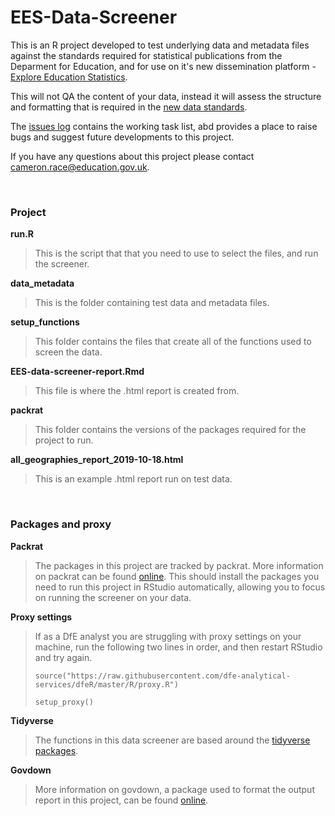 # **EES-Data-Screener**
This is an R project developed to test underlying data and metadata files against the standards required for statistical publications from the Deparment for Education, and for use on it's new dissemination platform - [Explore Education Statistics](https://gss.civilservice.gov.uk/blog/how-we-listened-to-our-users-to-improve-our-education-statistics/). 

This will not QA the content of your data, instead it will assess the structure and formatting that is required in the [new data standards](https://teams.microsoft.com/l/channel/19%3A1bdf09280fd94df09f0d42e19cb251fb%40thread.skype/tab%3A%3A638782f8-c3cf-423f-b63c-2e5709c64b9b?groupId=679b2376-8c8c-4062-a1c9-0744ce5ac88f&tenantId=fad277c9-c60a-4da1-b5f3-b3b8b34a82f9). 

The [issues log](https://github.com/lauraselby/data-screener/issues) contains the working task list, abd provides a place to raise bugs and suggest future developments to this project.

If you have any questions about this project please contact cameron.race@education.gov.uk.

<br>

### **Project**
**run.R** <br>

>This is the script that that you need to use to select the files, and run the screener.


**data_metadata** <br>

>This is the folder containing test data and metadata files.

**setup_functions** <br>

>This folder contains the files that create all of the functions used to screen the data.

**EES-data-screener-report.Rmd** <br>

>This file is where the .html report is created from.

**packrat**

>This folder contains the versions of the packages required for the project to run.

**all_geographies_report_2019-10-18.html**

>This is an example .html report run on test data.

<br>

### **Packages and proxy**
**Packrat** <br>

>The packages in this project are tracked by packrat. More information on packrat can be found [online](https://rstudio.github.io/packrat/limitations.html). This should install the packages you need to run this project in RStudio automatically, allowing you to focus on running the screener on your data.

**Proxy settings**

>If as a DfE analyst you are struggling with proxy settings on your machine, run the following two lines in order, and then restart RStudio and try again.
>
>`source("https://raw.githubusercontent.com/dfe-analytical-services/dfeR/master/R/proxy.R")` <br>
>
>`setup_proxy()`

**Tidyverse** <br>

>The functions in this data screener are based around the [tidyverse packages](https://www.tidyverse.org/).

**Govdown** <br>

>More information on govdown, a package used to format the output report in this project, can be found [online](https://ukgovdatascience.github.io/govdown/).

